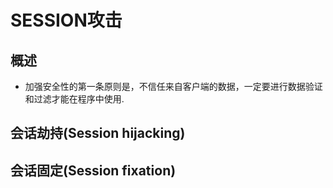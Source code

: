 # SESSION攻击
## 概述
- 加强安全性的第一条原则是，不信任来自客户端的数据，一定要进行数据验证和过滤才能在程序中使用.

## 会话劫持(Session hijacking)


## 会话固定(Session fixation)